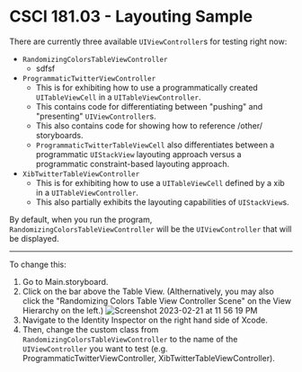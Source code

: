 # CSCI 181.03 - Layouting Sample

There are currently three available `UIViewController`s for testing right now:
- `RandomizingColorsTableViewController`
  - sdfsf
- `ProgrammaticTwitterViewController`
  - This is for exhibiting how to use a programmatically created `UITableViewCell` in a `UITableViewController`.
  - This contains code for differentiating between "pushing" and "presenting" `UIViewController`s.
  - This also contains code for showing how to reference /other/ storyboards.
  - `ProgrammaticTwitterTableViewCell` also differentiates between a programmatic `UIStackView` layouting approach versus a programmatic constraint-based layouting approach.
- `XibTwitterTableViewController`
  - This is for exhibiting how to use a `UITableViewCell` defined by a xib in a `UITableViewController`.
  - This also partially exhibits the layouting capabilities of `UIStackView`s.

By default, when you run the program, `RandomizingColorsTableViewController` will be the `UIViewController` that will be displayed.

---

To change this:
1. Go to Main.storyboard.
2. Click on the bar above the Table View. (Althernatively, you may also click the "Randomizing Colors Table View Controller Scene" on the View Hierarchy on the left.)
![Screenshot 2023-02-21 at 11 56 19 PM](https://user-images.githubusercontent.com/24354524/220395085-6aa847ca-99a5-4097-bcf2-c78966ee4948.png)
3. Navigate to the Identity Inspector on the right hand side of Xcode.
4. Then, change the custom class from `RandomizingColorsTableViewController` to the name of the `UIViewController` you want to test (e.g. ProgrammaticTwitterViewController, XibTwitterTableViewController).

